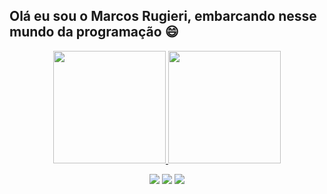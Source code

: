 ## Olá eu sou o Marcos Rugieri, embarcando nesse mundo da programação 😄
<div align="center"> 

<div align="center">
  <a href="https://github.com/marcosrugieri">
  <img height="180em" src="https://github-readme-stats.vercel.app/api?username=marcosrugieri&show_icons=true&theme=dracula&include_all_commits=true&count_private=true"/>
  <img height="180em" src="https://github-readme-stats.vercel.app/api/top-langs/?username=marcosrugieri&layout=compact&langs_count=7&theme=dracula"/>
</div>
  
  <div> 
  
  <a href="https://instagram.com/marcosrugieri" target="_blank"><img src="https://img.shields.io/badge/-Instagram-%23E4405F?style=for-the-badge&logo=instagram&logoColor=white" target="_blank"></a>
  <a href = "rugieriperes@gmail.com"><img src="https://img.shields.io/badge/-Gmail-%23333?style=for-the-badge&logo=gmail&logoColor=white" target="_blank"></a>
  <a href="[https://www.linkedin.com/in/marcos-rugieri-9362b4b1/]" target="_blank"><img src="https://img.shields.io/badge/-LinkedIn-%230077B5?style=for-the-badge&logo=linkedin&logoColor=white" target="_blank"></a> 
 
 
</div>

